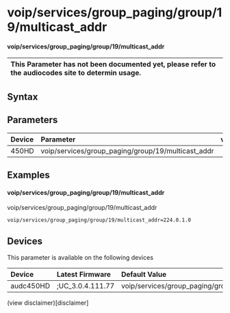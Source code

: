 ﻿---
description: voip/services/group_paging/group/19/multicast_addr
search: false
---

# voip/services/group_paging/group/19/multicast_addr

#### voip/services/group_paging/group/19/multicast_addr


| This Parameter has not been documented yet, please refer to the audiocodes site to determin usage.  | 
| :--- |

## Syntax

## Parameters
|Device|Parameter|value|Description|
|:---|:---|:---|:---|
| 450HD | voip/services/group_paging/group/19/multicast_addr |  |  |

## Examples
#### voip/services/group_paging/group/19/multicast_addr

voip/services/group_paging/group/19/multicast_addr

```
voip/services/group_paging/group/19/multicast_addr=224.0.1.0
```

## Devices
This parameter is available on the following devices

| Device | Latest Firmware | Default Value |
|:---|:---|:---|
| audc450HD | ;UC_3.0.4.111.77 | voip/services/group_paging/group/19/multicast_addr=224.0.1.0 

(view disclaimer)[disclaimer]
